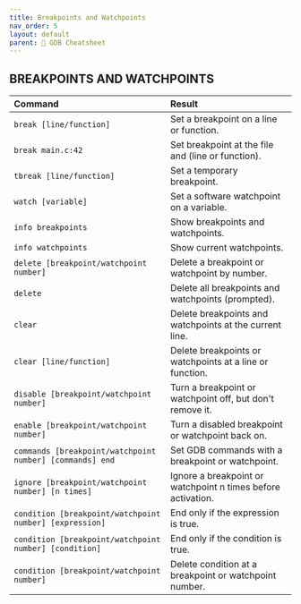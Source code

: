 ```yaml
---
title: Breakpoints and Watchpoints
nav_order: 5
layout: default
parent: 📑 GDB Cheatsheet
---
```


## **BREAKPOINTS AND WATCHPOINTS**

| Command                                                  | Result                                                       |
| :------------------------------------------------------- | :----------------------------------------------------------- |
| `break [line/function]`                                  | Set a breakpoint on a line or function.                      |
| `break main.c:42`                                        | Set breakpoint at the file and (line or function).           |
| `tbreak [line/function]`                                 | Set a temporary breakpoint.                                  |
| `watch [variable]`                                       | Set a software watchpoint on a variable.                     |
| `info breakpoints`                                       | Show breakpoints and watchpoints.                            |
| `info watchpoints`                                       | Show current watchpoints.                                    |
| `delete [breakpoint/watchpoint number]`                  | Delete a breakpoint or watchpoint by number.                 |
| `delete`                                                 | Delete all breakpoints and watchpoints (prompted).           |
| `clear`                                                  | Delete breakpoints and watchpoints at the current line.      |
| `clear [line/function]`                                  | Delete breakpoints or watchpoints at a line or function.     |
| `disable [breakpoint/watchpoint number]`                 | Turn a breakpoint or watchpoint off, but don't remove it.    |
| `enable [breakpoint/watchpoint number]`                  | Turn a disabled breakpoint or watchpoint back on.            |
| `commands [breakpoint/watchpoint number] [commands] end` | Set GDB commands with a breakpoint or watchpoint.            |
| `ignore [breakpoint/watchpoint number] [n times]`        | Ignore a breakpoint or watchpoint n times before activation. |
| `condition [breakpoint/watchpoint number] [expression]`  | End only if the expression is true.                          |
| `condition [breakpoint/watchpoint number] [condition]`   | End only if the condition is true.                           |
| `condition [breakpoint/watchpoint number]`               | Delete condition at a breakpoint or watchpoint number.       |